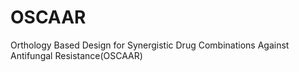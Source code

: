 # OSCAAR
Orthology Based Design for Synergistic Drug Combinations Against Antifungal Resistance(OSCAAR)
